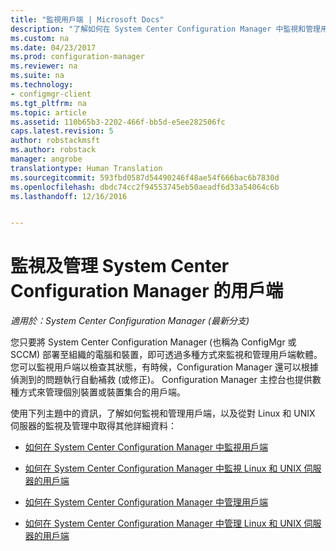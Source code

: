 ```yaml
---
title: "監視用戶端 | Microsoft Docs"
description: "了解如何在 System Center Configuration Manager 中監視和管理用戶端。"
ms.custom: na
ms.date: 04/23/2017
ms.prod: configuration-manager
ms.reviewer: na
ms.suite: na
ms.technology:
- configmgr-client
ms.tgt_pltfrm: na
ms.topic: article
ms.assetid: 110b65b3-2202-466f-bb5d-e5ee282506fc
caps.latest.revision: 5
author: robstackmsft
ms.author: robstack
manager: angrobe
translationtype: Human Translation
ms.sourcegitcommit: 593fbd0587d54490246f48ae54f666bac6b7830d
ms.openlocfilehash: dbdc74cc2f94553745eb50aeadf6d33a54064c6b
ms.lasthandoff: 12/16/2016


---
```

# <a name="monitor-and-manage-clients-in-system-center-configuration-manager"></a>監視及管理 System Center Configuration Manager 的用戶端

*適用於：System Center Configuration Manager (最新分支)*

您只要將 System Center Configuration Manager (也稱為 ConfigMgr 或 SCCM) 部署至組織的電腦和裝置，即可透過多種方式來監視和管理用戶端軟體。  您可以監視用戶端以檢查其狀態，有時候，Configuration Manager 還可以根據偵測到的問題執行自動補救 (或修正)。 Configuration Manager 主控台也提供數種方式來管理個別裝置或裝置集合的用戶端。  

 使用下列主題中的資訊，了解如何監視和管理用戶端，以及從對 Linux 和 UNIX 伺服器的監視及管理中取得其他詳細資料：  

-   [如何在 System Center Configuration Manager 中監視用戶端](../../../core/clients/manage/monitor-clients.md)  

-   [如何在 System Center Configuration Manager 中監視 Linux 和 UNIX 伺服器的用戶端](../../../core/clients/manage/monitor-clients-for-linux-and-unix-servers.md)  

-   [如何在 System Center Configuration Manager 中管理用戶端](../../../core/clients/manage/manage-clients.md)  

-   [如何在 System Center Configuration Manager 中管理 Linux 和 UNIX 伺服器的用戶端](../../../core/clients/manage/manage-clients-for-linux-and-unix-servers.md)  

